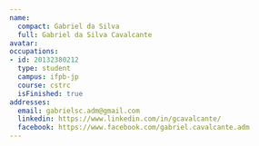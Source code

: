 ```yaml
---
name:
  compact: Gabriel da Silva
  full: Gabriel da Silva Cavalcante
avatar:
occupations:
- id: 20132380212
  type: student
  campus: ifpb-jp
  course: cstrc
  isFinished: true
addresses:
  email: gabrielsc.adm@gmail.com
  linkedin: https://www.linkedin.com/in/gcavalcante/
  facebook: https://www.facebook.com/gabriel.cavalcante.adm
---
```

